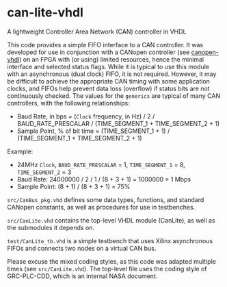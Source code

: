 # can-lite-vhdl
A lightweight Controller Area Network (CAN) controller in VHDL

This code provides a simple FIFO interface to a CAN controller. It was developed for use in conjunction with a CANopen controller (see [canopen-vhdl](https://github.com/bggardner/canopen-vhdl)) on an FPGA with (or using) limited resources, hence the minimal interface and selected status flags.  While it is typical to use this module with an asynchronous (dual clock) FIFO, it is not required.  However, it may be difficult to achieve the appropriate CAN timing with some application clocks, and FIFOs help prevent data loss (overflow) if status bits are not continuously checked.  The values for the `generics` are typical of many CAN controllers, with the following relationships:

* Baud Rate, in bps = (`Clock` frequency, in Hz) / 2 / BAUD_RATE_PRESCALAR / (TIME_SEGMENT_1 + TIME_SEGMENT_2 + 1)
* Sample Point, % of bit time = (TIME_SEGMENT_1 + 1) / (TIME_SEGMENT_1 + TIME_SEGMENT_2 + 1)

Example:
* 24MHz `Clock`, `BAUD_RATE_PRESCALAR` = 1, `TIME_SEGMENT_1` = 8, `TIME_SEGMENT_2` = 3
* Baud Rate: 24000000 / 2 / 1 / (8 + 3 + 1) = 1000000 = 1 Mbps
* Sample Point: (8 + 1) / (8 + 3 + 1) = 75%

`src/CanBus_pkg.vhd` defines some data types, functions, and standard CANopen constants, as well as procedures for use in testbenches.

`src/CanLite.vhd` contains the top-level VHDL module (CanLite), as well as the submodules it depends on.

`test/CanLite_tb.vhd` is a simple testbench that uses Xilinx asynchronous FIFOs and connects two nodes on a virtual CAN bus.

Please excuse the mixed coding styles, as this code was adapted multiple times (see `src/CanLite.vhd`).  The top-level file uses the coding style of GRC-PLC-CDD, which is an internal NASA document.
